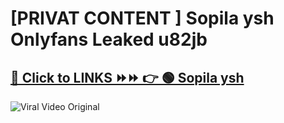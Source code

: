 
 # [PRIVAT CONTENT ] Sopila ysh Onlyfans Leaked u82jb

## <h2><a href="https://clipsfans.com/Sopila_ysh&ref=git">🔗 Click to LINKS ⏩⏩ 👉 🟢 Sopila ysh </a></h2>

<a href="https://clipsfans.com/Sopila_ysh&ref=git" rel="nofollow" data-target="animated-image.originalLink"><img src="https://i.ibb.co.com/xMMVF88/686577567.gif" alt="Viral Video Original" style="max-width: 100%; display: inline-block;" data-target="animated-image.originalImage"></a>

